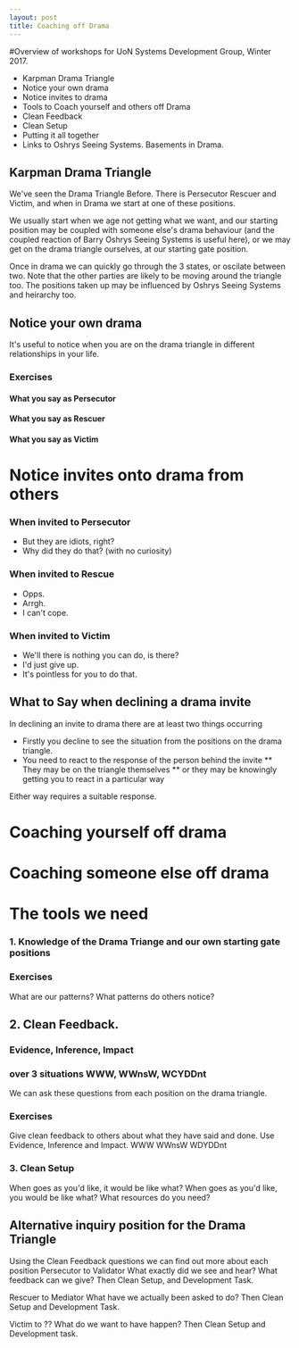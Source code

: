 ```yaml
---
layout: post
title: Coaching off Drama
---
```


#Overview of workshops for UoN Systems Development Group, Winter 2017.
* Karpman Drama Triangle
 * Notice your own drama
 * Notice invites to drama
 * Tools to Coach yourself and others off Drama
  * Clean Feedback
  * Clean Setup
* Putting it all together
* Links to Oshrys Seeing Systems. Basements in Drama.


## Karpman Drama Triangle
We've seen the Drama Triangle Before. There is Persecutor Rescuer and Victim, and when in Drama we start at one of these positions.

We usually start when we age not getting what we want, and our starting position may be coupled with someone else's drama behaviour (and the coupled reaction of Barry Oshrys Seeing Systems is useful here), or we may get on the drama triangle ourselves, at our starting gate position.

Once in drama we can quickly go through the 3 states, or oscilate between two. Note that the other parties are likely to be moving around the triangle too. The positions taken up may be influenced by Oshrys Seeing Systems and heirarchy too.

## Notice your own drama
It's useful to notice when you are on the drama triangle in different relationships in your life.

 ### Exercises
 #### What you say as Persecutor

 #### What you say as Rescuer

 #### What you say as Victim

# Notice invites onto drama from others

### When invited to Persecutor
* But they are idiots, right?
* Why did they do that? (with no curiosity)

### When invited to Rescue
* Opps.
* Arrgh.
* I can't cope.

### When invited to Victim
* We'll there is nothing you can do, is there?
* I'd just give up.
* It's pointless for you to do that.

## What to Say when declining a drama invite
In declining an invite to drama there are at least two things occurring
* Firstly you decline to see the situation from the positions
on the drama triangle.
* You need to react to the response of the person behind the invite
** They may be on the triangle themselves
** or they may be knowingly getting you to react in a particular way

Either way requires a suitable response.

# Coaching yourself off drama

# Coaching someone else off drama

# The tools we need
### 1. Knowledge of the Drama Triange and our own starting gate positions

### Exercises
What are our patterns? What patterns do others notice?

## 2. Clean Feedback.
### Evidence, Inference, Impact

### over 3 situations WWW, WWnsW, WCYDDnt
We can ask these questions from each position on the drama triangle.

### Exercises
Give clean feedback to others about what they have said and done.
Use Evidence, Inference and Impact.
WWW
WWnsW
WDYDDnt


### 3. Clean Setup
When <situation> goes as you'd like, it would be like what?
When <situation> goes as you'd like, you would be like what?
What resources do you need?

## Alternative inquiry position for the Drama Triangle
Using the Clean Feedback questions we can find out more about each position
Persecutor to Validator
What exactly did we see and hear?
What feedback can we give?
Then Clean Setup, and Development Task.

Rescuer to Mediator
What have we actually been asked to do?
Then Clean Setup and Development Task.

Victim to ??
What do we want to have happen?
Then Clean Setup and Development task.
